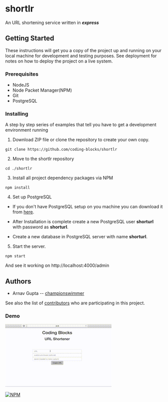 # shortlr

An URL shortening service written in **_express_**


## Getting Started

These instructions will get you a copy of the project up and running on your local machine for development and testing purposes. See deployment for notes on how to deploy the project on a live system.

### Prerequisites

* NodeJS
* Node Packet Manager(NPM)
* Git
* PostgreSQL


### Installing

A step by step series of examples that tell you have to get a development environment running

1. Download ZIP file or clone the repository to create your own copy.
```
git clone https://github.com/coding-blocks/shortlr
```
2. Move to the shortlr repository

```
cd ./shortlr
```
3. Install all project dependency packages via NPM

```
npm install
```
4. Set up PostgreSQL
 * If you don't have PostgreSQL setup on you machine you can download it from [here](https://www.postgresql.org/download/).
 
 * After Installation is complete create a new PostgreSQL user **shorturl** with password as **shorturl**.
 
 * Create a new database in PostgreSQL server with name **shorturl**.
 
5. Start the server.
  ```
  npm start
  ```
  And see it working on http://localhost:4000/admin 
  
## Authors
* Arnav Gupta -- [championswimmer](https://github.com/championswimmer)

See also the list of [contributors](https://github.com/coding-blocks/shortlr/graphs/contributors) who are participating in this project.


### Demo

![Shortlr demo](docs/shortlr.gif)


[![NPM](https://nodei.co/npm/shortlr.png?downloads=true&downloadRank=true&stars=true)](https://nodei.co/npm/shortlr/)







